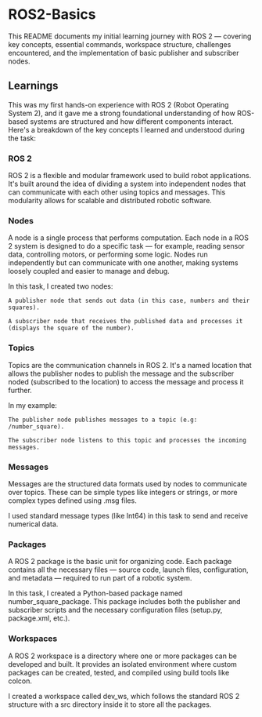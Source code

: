# ROS2-Basics

This README documents my initial learning journey with ROS 2 — covering key concepts, essential commands, workspace structure, challenges encountered, and the implementation of basic publisher and subscriber nodes.

## Learnings

This was my first hands-on experience with ROS 2 (Robot Operating System 2), and it gave me a strong foundational understanding of how ROS-based systems are structured and how different components interact. Here's a breakdown of the key concepts I learned and understood during the task:
### ROS 2

ROS 2 is a flexible and modular framework used to build robot applications. It's built around the idea of dividing a system into independent nodes that can communicate with each other using topics and messages. This modularity allows for scalable and distributed robotic software.

### Nodes

A node is a single process that performs computation. Each node in a ROS 2 system is designed to do a specific task — for example, reading sensor data, controlling motors, or performing some logic. Nodes run independently but can communicate with one another, making systems loosely coupled and easier to manage and debug.

In this task, I created two nodes:

    A publisher node that sends out data (in this case, numbers and their squares).

    A subscriber node that receives the published data and processes it (displays the square of the number).

### Topics

Topics are the communication channels in ROS 2. It's a named location that allows the publisher nodes to publish the message and the subscriber noded (subscribed to the location) to access the message and process it further.

In my example:

    The publisher node publishes messages to a topic (e.g: /number_square).

    The subscriber node listens to this topic and processes the incoming messages.

### Messages

Messages are the structured data formats used by nodes to communicate over topics. These can be simple types like integers or strings, or more complex types defined using .msg files.

I used standard message types (like Int64) in this task to send and receive numerical data. 

### Packages

A ROS 2 package is the basic unit for organizing code. Each package contains all the necessary files — source code, launch files, configuration, and metadata — required to run part of a robotic system.

In this task, I created a Python-based package named number_square_package. This package includes both the publisher and subscriber scripts and the necessary configuration files (setup.py, package.xml, etc.).

### Workspaces

A ROS 2 workspace is a directory where one or more packages can be developed and built. It provides an isolated environment where custom packages can be created, tested, and compiled using build tools like colcon.

I created a workspace called dev_ws, which follows the standard ROS 2 structure with a src directory inside it to store all the packages.
